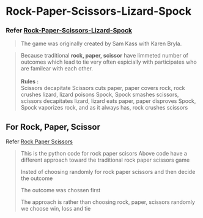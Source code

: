 # Rock-Paper-Scissors-Lizard-Spock
### Refer [Rock-Paper-Scissors-Lizard-Spock](./rps_lsp.py)
> The game was originally created by Sam Kass with Karen Bryla.

> Because traditional **rock, paper, scissor** have limmeted number of outcomes
> which lead to tie very often espicially with participates who are familear with each other.<br><br>
> **Rules :** <br>
> Scissors decapitate Scissors cuts paper, paper covers rock, rock crushes lizard, lizard poisons Spock, Spock smashes scissors, scissors decapitates lizard, lizard eats paper, paper disproves Spock, Spock vaporizes rock, and as it always has, rock crushes scissors

## For Rock, Paper, Scissor
Refer [Rock Paper Scissors](./Rock_Paper_Scissors.py)
> This  is the python code for rock paper scisors
>Above code have a different  approach toward the traditional rock paper scissors game
>
>Insted of choosing randomly for rock paper scissors 
>and then decide the outcome 
>
> The outcome was chossen first 
>
>The approach is rather than choosing rock, paper, scissors randomly
>we choose win, loss and tie  
